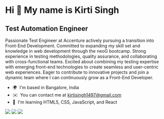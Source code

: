 Hi 👋 My name is Kirti Singh
============================

Test Automation Engineer
---------------------

Passionate Test Engineer at Accenture actively pursuing a transition into Front-End Development. Committed to expanding my skill set and knowledge in web development through the neoG bootcamp. Strong experience in testing methodologies, quality assurance, and collaborating with cross-functional teams. Excited about combining my testing expertise with emerging front-end technologies to create seamless and user-centric web experiences. Eager to contribute to innovative projects and join a dynamic team where I can continuously grow as a Front-End Developer.

* 🌍  I'm based in Bangalore, India
* ✉️  You can contact me at [kirtisingh1497@gmail.com](mailto:kirtisingh1497@gmail.com)
* 🧠  I'm learning HTML5, CSS, JavaScript, and React

![](http://github-profile-summary-cards.vercel.app/api/cards/profile-details?username=Kirti1402&theme=dracula)
![](http://github-profile-summary-cards.vercel.app/api/cards/repos-per-language?username=Kirti1402&theme=dracula)
![](http://github-profile-summary-cards.vercel.app/api/cards/productive-time?username=Kirti1402&theme=dracula&utcOffset=8)
